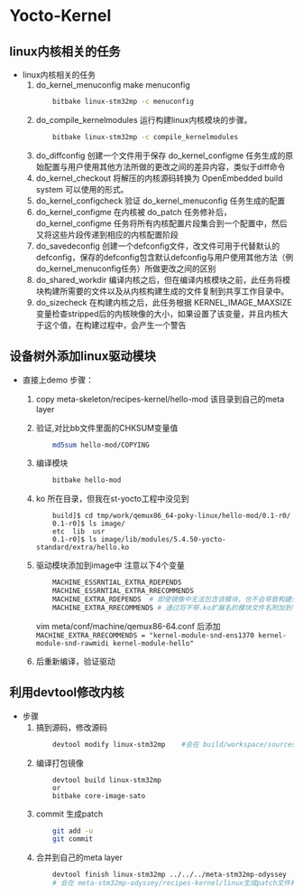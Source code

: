 #  Yocto-Kernel

## linux内核相关的任务
* linux内核相关的任务
    1. do_kernel_menuconfig
        make menuconfig
        ```sh
            bitbake linux-stm32mp -c menuconfig
        ```
    2. do_compile_kernelmodules
        运行构建linux内核模块的步骤。
        ```sh
            bitbake linux-stm32mp -c compile_kernelmodules
        ```
    3. do_diffconfig
        创建一个文件用于保存 do_kernel_configme 任务生成的原始配置与用户使用其他方法所做的更改之间的差异内容，类似于diff命令
    4. do_kernel_checkout
        将解压的内核源码转换为 OpenEmbedded build system 可以使用的形式。
    5. do_kernel_configcheck
        验证 do_kernel_menuconfig 任务生成的配置
    6. do_kernel_configme
        在内核被 do_patch 任务修补后，do_kernel_configme 任务将所有内核配置片段集合到一个配置中，然后又将这些片段传递到相应的内核配置阶段
    7. do_savedeconfig
        创建一个defconfig文件，改文件可用于代替默认的defconfig，保存的defconfig包含默认defconfig与用户使用其他方法（例do_kernel_menuconfig任务）所做更改之间的区别
    8. do_shared_workdir
        编译内核之后，但在编译内核模块之前，此任务将模块构建所需要的文件以及从内核构建生成的文件复制到共享工作目录中。
    9. do_sizecheck
        在构建内核之后，此任务根据 KERNEL_IMAGE_MAXSIZE 变量检查stripped后的内核映像的大小，如果设置了该变量，并且内核大于这个值，在构建过程中，会产生一个警告

## 设备树外添加linux驱动模块
* 直接上demo
    步骤：
    1. copy meta-skeleton/recipes-kernel/hello-mod 该目录到自己的meta layer
    2. 验证,对比bb文件里面的CHKSUM变量值
        ```sh
            md5sum hello-mod/COPYING
        ```
    3. 编译模块
        ```sh
            bitbake hello-mod
        ```
    4. ko 所在目录，但我在st-yocto工程中没见到
        ``` 
            build]$ cd tmp/work/qemux86_64-poky-linux/hello-mod/0.1-r0/
            0.1-r0]$ ls image/ 
            etc  lib  usr
            0.1-r0]$ ls image/lib/modules/5.4.50-yocto-standard/extra/hello.ko 
        ```
    5. 驱动模块添加到image中
        注意以下4个变量
        ```sh
            MACHINE_ESSRNTIAL_EXTRA_RDEPENDS
            MACHINE_ESSRNTIAL_EXTRA_RRECOMMENDS
            MACHINE_EXTRA_RDEPENDS  # 即使镜像中无法包含该模块，也不会导致构建失败
            MACHINE_EXTRA_RRECOMMENDS # 通过将不带.ko扩展名的模块文件名附加到字符串"kernel-module-"中得到
        ```
        
        vim meta/conf/machine/qemux86-64.conf 后添加  
        ` MACHINE_EXTRA_RRECOMMENDS = "kernel-module-snd-ens1370 kernel-module-snd-rawmidi kernel-module-hello" `
    6. 后重新编译，验证驱动

## 利用devtool修改内核
* 步骤
    1. 搞到源码，修改源码
        ```sh
            devtool modify linux-stm32mp    #会在 build/workspace/sources/linux-stm32mp 目录下放置linux内核源码
        ```
    2. 编译打包镜像
        ```
            devtool build linux-stm32mp
            or
            bitbake core-image-sato
        ```
    3. commit 生成patch
        ```sh
            git add -u
            git commit
        ```
    4. 合并到自己的meta layer
        ```sh
            devtool finish linux-stm32mp ../../../meta-stm32mp-odyssey
            # 会在 meta-stm32mp-odyssey/recipes-kernel/linux生成patch文件和bbappend文件
        ```



